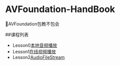 # AVFoundation-HandBook
📕AVFoundation包教不包会


##课程列表
* Lesson0[本地音频播放](https://github.com/AlfredTheBest/AVFoundation-HandBook/tree/master/lesson0)
* Lesson1[在线视频播放](https://github.com/AlfredTheBest/AVFoundation-HandBook/tree/master/lesson1)
* Lesson2[AudioFileStream](https://github.com/AlfredTheBest/AVFoundation-HandBook/tree/master/lesson2)